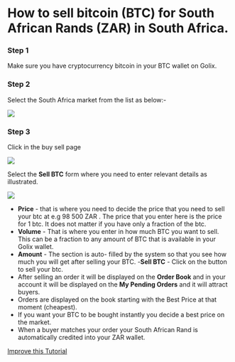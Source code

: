 
# How to sell bitcoin (BTC) for South African Rands  (ZAR) in South Africa.


### Step 1 
Make sure you have cryptocurrency bitcoin in your BTC wallet on Golix.

### Step 2
Select the South Africa  market from the list as below:-


![
](https://lh3.googleusercontent.com/HyOTEF22SulTieSRLjNUjPakIfTqJ7TzT2yKU89QmxkyYtyreLPClKdQlYUGRvbTn7gTeKBVn_qk)


### Step 3

Click in the buy sell page

![
](https://lh3.googleusercontent.com/04MUq_1Xi1ym-IHKOOy1c7ZrwmY1KGCxZT16OA_p9w80oVqCn0WdSCJZdx98zwVPFwwfDHEhj3QJ)

Select the **Sell BTC** form where you need to enter relevant details as illustrated.


![
](https://lh3.googleusercontent.com/I0zwyvQpS0_BNynCamdug7wK_apRE68oefLmjH6GS5wAu7T_qhdOPaUmDSmEkZ90Ez1WF-tBQCRo)

- **Price** - that is where you need to decide the price that you need to sell your btc at e.g 98 500 ZAR . The price that you enter here  is the price for 1 btc. It does not matter if you have only a fraction of the btc.
-  **Volume** - That  is where you enter in how much BTC you want to sell. This can be a fraction to any amount of BTC that is available in your Golix wallet.
- **Amount** - The  section is auto- filled  by the system so that you see how much you will get  after selling your BTC.
-**Sell BTC** - Click  on the button to sell your btc.
- After selling an order it will  be displayed  on the **Order Book**  and in your account it will be displayed on the **My Pending Orders** and it will attract buyers.
- Orders are displayed on the book starting with the Best Price at that moment (cheapest).
- If you want your BTC to be bought instantly you decide a best price on the market.
- When a buyer matches your order your South African Rand is automatically  credited into your ZAR wallet.

[Improve this Tutorial](https://github.com/golixdotcom/guides/edit/master/trading/sell_btc_for_southafrican_rand_zar.md)
